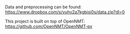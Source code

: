 Data and preprocessing can be found: https://www.dropbox.com/s/vuhv2a7kgbjsi0s/data.zip?dl=0

This project is built on top of OpenNMT: https://github.com/OpenNMT/OpenNMT-py
